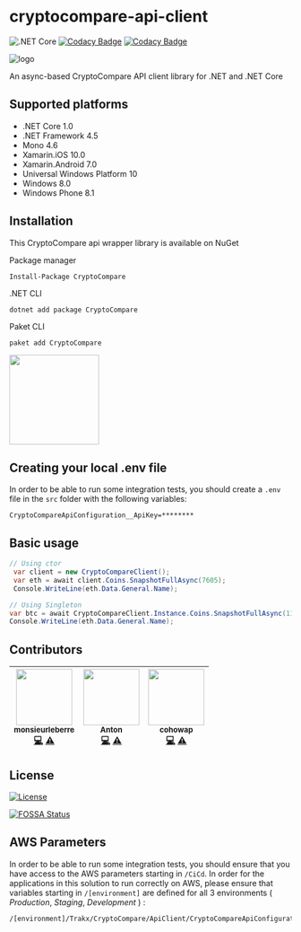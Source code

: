 # cryptocompare-api-client

![.NET Core](https://github.com/trakx/cryptocompare-api-client/workflows/.NET%20Core/badge.svg) 
[![Codacy Badge](https://app.codacy.com/project/badge/Grade/cc015709dab343b89b53eb42314ac159)](https://www.codacy.com/gh/trakx/cryptocompare-api-client/dashboard?utm_source=github.com&amp;utm_medium=referral&amp;utm_content=trakx/cryptocompare-api-client&amp;utm_campaign=Badge_Grade) 
[![Codacy Badge](https://app.codacy.com/project/badge/Coverage/cc015709dab343b89b53eb42314ac159)](https://www.codacy.com/gh/trakx/cryptocompare-api-client/dashboard?utm_source=github.com&utm_medium=referral&utm_content=trakx/cryptocompare-api-client&utm_campaign=Badge_Coverage)

![logo](https://raw.githubusercontent.com/joancaron/cryptocompare-api/master/cryptocompare_logo.png)

An async-based CryptoCompare API client library for .NET and .NET Core

## Supported platforms

* .NET Core 1.0
* .NET Framework 4.5
* Mono 4.6
* Xamarin.iOS 10.0
* Xamarin.Android 7.0
* Universal Windows Platform 10
* Windows 8.0
* Windows Phone 8.1

## Installation
This CryptoCompare api wrapper library is available on NuGet

Package manager
````
Install-Package CryptoCompare
````

.NET CLI
````
dotnet add package CryptoCompare
````

Paket CLI
````
paket add CryptoCompare
````

<a href="https://www.patreon.com/joancaron">
	<img src="https://c5.patreon.com/external/logo/become_a_patron_button@2x.png" width="160">
</a>

## Creating your local .env file
In order to be able to run some integration tests, you should create a `.env` file in the `src` folder with the following variables:
```secretsEnvVariables
CryptoCompareApiConfiguration__ApiKey=********
```


## Basic usage
````csharp
// Using ctor
 var client = new CryptoCompareClient();
 var eth = await client.Coins.SnapshotFullAsync(7605);
 Console.WriteLine(eth.Data.General.Name);

// Using Singleton 
var btc = await CryptoCompareClient.Instance.Coins.SnapshotFullAsync(1182);
Console.WriteLine(eth.Data.General.Name);
````

## Contributors

<!-- ALL-CONTRIBUTORS-LIST:START - Do not remove or modify this section -->
<!-- prettier-ignore -->
| [<img src="https://avatars2.githubusercontent.com/u/4638821?v=4" width="100px;"/><br /><sub><b>monsieurleberre</b></sub>](https://github.com/monsieurleberre)<br />[💻](https://github.com/joancaron/cryptocompare-api/commits?author=monsieurleberre "Code") [⚠️](https://github.com/joancaron/cryptocompare-api/commits?author=monsieurleberre "Tests") | [<img src="https://avatars2.githubusercontent.com/u/10140906?v=4" width="100px;"/><br /><sub><b>Anton</b></sub>](https://github.com/stepkillah)<br />[💻](https://github.com/joancaron/cryptocompare-api/commits?author=stepkillah "Code") [⚠️](https://github.com/joancaron/cryptocompare-api/commits?author=stepkillah "Tests") | [<img src="https://avatars2.githubusercontent.com/u/634931?v=4" width="100px;"/><br /><sub><b>cohowap</b></sub>](https://github.com/cohowap)<br />[💻](https://github.com/joancaron/cryptocompare-api/commits?author=cohowap "Code") [⚠️](https://github.com/joancaron/cryptocompare-api/commits?author=cohowap "Tests") |
| :---: | :---: | :---: |
<!-- ALL-CONTRIBUTORS-LIST:END -->

## License

[![License](https://img.shields.io/badge/License-Apache%202.0-blue.svg)](https://opensource.org/licenses/Apache-2.0)



[![FOSSA Status](https://app.fossa.io/api/projects/git%2Bgithub.com%2Fjoancaron%2Fcryptocompare-api.svg?type=large)](https://app.fossa.io/projects/git%2Bgithub.com%2Fjoancaron%2Fcryptocompare-api?ref=badge_large)

## AWS Parameters
In order to be able to run some integration tests, you should ensure that you have access to the AWS parameters starting in `/CiCd`. In order for the applications in this solution to run correctly on AWS, please ensure that variables starting in `/[environment]` are defined for all 3 environments \( _Production_, _Staging_, _Development_ \) :
```awsParams
/[environment]/Trakx/CryptoCompare/ApiClient/CryptoCompareApiConfiguration/ApiKey
```